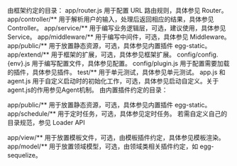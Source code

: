 由框架约定的目录：
app/router.js 用于配置 URL 路由规则，具体参见 Router。
app/controller/** 用于解析用户的输入，处理后返回相应的结果，具体参见 Controller。
app/service/** 用于编写业务逻辑层，可选，建议使用，具体参见 Service。
app/middleware/** 用于编写中间件，可选，具体参见 Middleware。
app/public/** 用于放置静态资源，可选，具体参见内置插件 egg-static。
app/extend/** 用于框架的扩展，可选，具体参见框架扩展。
config/config.{env}.js 用于编写配置文件，具体参见配置。
config/plugin.js 用于配置需要加载的插件，具体参见插件。
test/** 用于单元测试，具体参见单元测试。
app.js 和 agent.js 用于自定义启动时的初始化工作，可选，具体参见启动自定义。关于agent.js的作用参见Agent机制。
由内置插件约定的目录：

app/public/** 用于放置静态资源，可选，具体参见内置插件 egg-static。
app/schedule/** 用于定时任务，可选，具体参见定时任务。
若需自定义自己的目录规范，参见 Loader API

app/view/** 用于放置模板文件，可选，由模板插件约定，具体参见模板渲染。
app/model/** 用于放置领域模型，可选，由领域类相关插件约定，如 egg-sequelize。